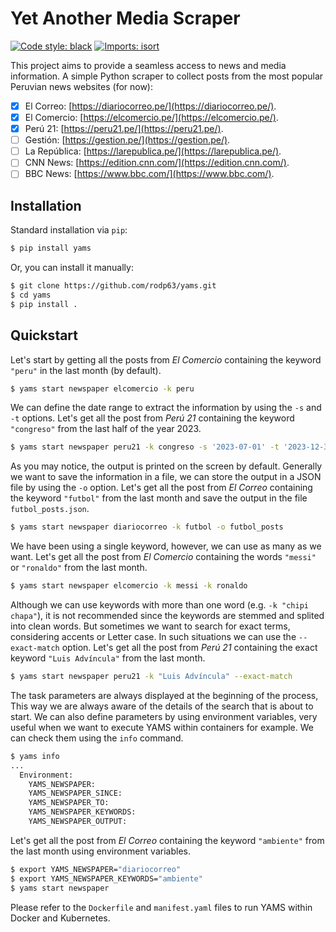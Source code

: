 # Yet Another Media Scraper
[![Code style: black](https://img.shields.io/badge/code%20style-black-000000.svg)](https://github.com/psf/black)
[![Imports: isort](https://img.shields.io/badge/%20imports-isort-%231674b1?style=flat&labelColor=ef8336)](https://pycqa.github.io/isort/)

This project aims to provide a seamless access to news and media information.
A simple Python scraper to collect posts from the most popular Peruvian news websites (for now):

- [x] El Correo: [https://diariocorreo.pe/](https://diariocorreo.pe/).
- [x] El Comercio: [https://elcomercio.pe/](https://elcomercio.pe/).
- [x] Perú 21: [https://peru21.pe/](https://peru21.pe/).
- [ ] Gestión: [https://gestion.pe/](https://gestion.pe/).
- [ ] La República: [https://larepublica.pe/](https://larepublica.pe/).
- [ ] CNN News: [https://edition.cnn.com/](https://edition.cnn.com/).
- [ ] BBC News: [https://www.bbc.com/](https://www.bbc.com/).

## Installation

Standard installation via `pip`:
```zsh
$ pip install yams
```

Or, you can install it manually:
```zsh
$ git clone https://github.com/rodp63/yams.git
$ cd yams
$ pip install .
```

## Quickstart

Let's start by getting all the posts from _El Comercio_ containing the keyword `"peru"` in the last month (by default).

```zsh
$ yams start newspaper elcomercio -k peru
```

We can define the date range to extract the information by using the `-s` and `-t` options.
Let's get all the post from _Perú 21_ containing the keyword `"congreso"` from the last half of the year 2023.

```zsh
$ yams start newspaper peru21 -k congreso -s '2023-07-01' -t '2023-12-31'
```

As you may notice, the output is printed on the screen by default.
Generally we want to save the information in a file, we can store the output in a JSON file by using the `-o` option.
Let's get all the post from _El Correo_ containing the keyword `"futbol"` from the last month and save the output in the file `futbol_posts.json`.

```zsh
$ yams start newspaper diariocorreo -k futbol -o futbol_posts
```

We have been using a single keyword, however, we can use as many as we want.
Let's get all the post from _El Comercio_ containing the words `"messi"` or `"ronaldo"` from the last month.

```zsh
$ yams start newspaper elcomercio -k messi -k ronaldo
```

Although we can use keywords with more than one word (e.g. `-k "chipi chapa"`), it is not recommended since the keywords are stemmed and splited into clean words.
But sometimes we want to search for exact terms, considering accents or Letter case.
In such situations we can use the `--exact-match` option.
Let's get all the post from _Perú 21_ containing the exact keyword `"Luis Advíncula"` from the last month.

```zsh
$ yams start newspaper peru21 -k "Luis Advíncula" --exact-match
```

The task parameters are always displayed at the beginning of the process,
This way we are always aware of the details of the search that is about to start.
We can also define parameters by using environment variables, very useful when we want to execute YAMS within containers for example.
We can check them using the `info` command.

```zsh
$ yams info
...
  Environment:
    YAMS_NEWSPAPER: 
    YAMS_NEWSPAPER_SINCE: 
    YAMS_NEWSPAPER_TO: 
    YAMS_NEWSPAPER_KEYWORDS:
    YAMS_NEWSPAPER_OUTPUT:
```

Let's get all the post from _El Correo_ containing the keyword `"ambiente"` from the last month using environment variables.

```zsh
$ export YAMS_NEWSPAPER="diariocorreo"
$ export YAMS_NEWSPAPER_KEYWORDS="ambiente"
$ yams start newspaper
```

Please refer to the `Dockerfile` and `manifest.yaml` files to run YAMS within Docker and Kubernetes.